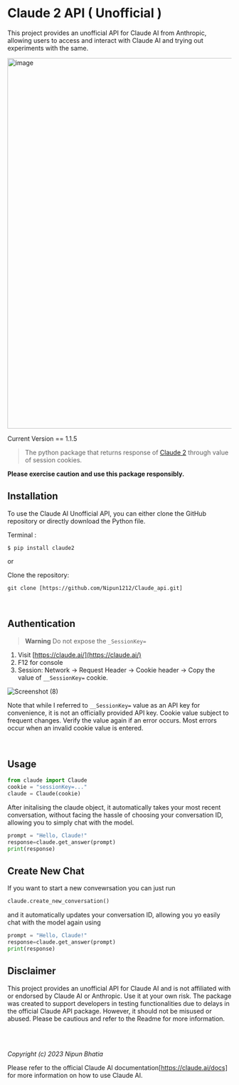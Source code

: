 # Claude 2 API ( Unofficial )

This project provides an unofficial API for Claude AI from Anthropic, allowing users to access and interact with Claude AI and trying out experiments with the same.


<img width="831" alt="image" src="https://github.com/Nipun1212/Claude_api/assets/80609104/e7f3ce1e-f763-4cbf-b391-29c0437e07b6">



Current Version == 1.1.5


> The python package that returns response of  [Claude 2](https://claude.ai/)  through value of session cookies.

**Please exercise caution and use this package responsibly.**

## Installation

To use the Claude AI Unofficial API, you can either clone the GitHub repository or directly download the Python file.

Terminal :
```
$ pip install claude2

```

or

Clone the repository:
```
git clone [https://github.com/Nipun1212/Claude_api.git]
```

<br>

## Authentication
> **Warning** Do not expose the `_SessionKey=` 
1. Visit [https://claude.ai/](https://claude.ai/)
2. F12 for console
3. Session: Network → Request Header → Cookie header → Copy the value of  `__SessionKey=` cookie.

 ![Screenshot (8)](https://github.com/KoushikNavuluri/Claude-API/assets/103725723/355971e3-f46c-47fc-a3cf-008bb55bb4c6)


Note that while I referred to `__SessionKey=` value as an API key for convenience, it is not an officially provided API key. 
Cookie value subject to frequent changes. Verify the value again if an error occurs. Most errors occur when an invalid cookie value is entered.

<br>

## Usage 

```python
from claude import Claude
cookie = "sessionKey=..."
claude = Claude(cookie)
```

After initalising the claude object, it automatically takes your most recent conversation, without facing the hassle of choosing your conversation ID, allowing you to simply chat with the model.

```python
prompt = "Hello, Claude!"
response=claude.get_answer(prompt)
print(response)
```



## Create New Chat
If you want to start a new convewrsation you can just run 
```python
claude.create_new_conversation()
```
and it automatically updates your conversation ID, allowing you yo easily chat with the model again using
```python
prompt = "Hello, Claude!"
response=claude.get_answer(prompt)
print(response)
```


## Disclaimer

This project provides an unofficial API for Claude AI and is not affiliated with or endorsed by Claude AI or Anthropic. Use it at your own risk.
The package was created to support developers in testing functionalities due to delays in the official Claude API package. However, it should not be misused or abused. Please be cautious and refer to the Readme for more information.
  
<br><br>
  
*Copyright (c) 2023  Nipun Bhatia*<br>


Please refer to the official Claude AI documentation[https://claude.ai/docs] for more information on how to use Claude AI.
        














